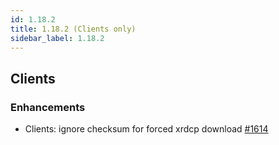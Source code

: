 ```yaml
---
id: 1.18.2
title: 1.18.2 (Clients only)
sidebar_label: 1.18.2
---
```


## Clients

### Enhancements

-   Clients: ignore checksum for forced xrdcp download
    [\#1614](https://github.com/rucio/rucio/issues/1614)

